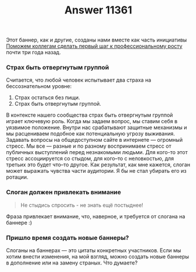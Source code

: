 ﻿---
title: "Answer 11361"
se.owner.user_id: 6
se.owner.display_name: "Nicolas Chabanovsky"
se.owner.link: "https://ru.meta.stackoverflow.com/users/6/nicolas-chabanovsky"
se.answer_id: 11361
se.question_id: 11351
se.post_type: answer
se.is_accepted: False
---
<p>Этот баннер, как и другие, созданы нами вместе как часть инициативы  <a href="https://ru.meta.stackoverflow.com/questions/2539/">Поможем коллегам сделать первый шаг к профессиональному росту</a> почти три года назад.</p>
<h3>Страх быть отвергнутым группой</h3>
<p>Считается, что любой человек испытывает два страха на бессознательном уровне:</p>
<ol>
<li>Страх остаться без пищи.</li>
<li>Страх быть отвергнутым группой.</li>
</ol>
<p>В контексте нашего сообщества страх быть отвергнутым группой играет ключевую роль. Когда мы задаем вопрос, мы ставим себя в уязвимое положение. Внутри нас срабатывают  защитные механизмы и мы расцениваем подобное как потенциальную угрозу выживания. Задавать вопросы на общедоступном сайте в интернете — огромный стресс. Мы все — разные и по разному воспринимаем стресс от публичных выступлений перед незнакомыми людьми. Для кого-то этот стресс ассоциируется со стыдом, для кого–то с неловкостью, для третьих это будет что–то другое. Как результат, как мне кажется, слоган может выражать чувства части аудитории. Я бы не стал убирать его из ротации.</p>
<h3>Слоган должен привлекать внимание</h3>
<blockquote>
<p>Не стыдись спросить - не знать ещё постыднее!</p>
</blockquote>
<p>Фраза привлекает внимание, что, наверное, и требуется от слогана на баннере :)</p>
<h3>Пришло время создать новые баннеры?</h3>
<p>Слоганы на баннерах — это цитаты конкретных участников. Если мы хотим внести изменения, на мой взгляд, можно создать новые баннеры в дополнение или на замену страных. Что думаете?</p>
